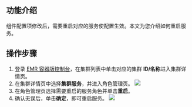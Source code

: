 ## 功能介绍
组件配置项修改后，需要重启对应的服务使配置生效。本文为您介绍如何重启服务。
## 操作步骤
1. 登录 [EMR 容器版控制台](https://console.cloud.tencent.com/emr/static/containerdeploy)，在集群列表中单击对应的集群 **ID/名称**进入集群详情页。
2. 在集群详情页中选择**集群服务**，并进入角色管理页。
![](https://qcloudimg.tencent-cloud.cn/raw/52c1949209a7fe5fd56b5b423c3bc40c.png)
3. 在角色管理页选择需要重启的服务角色并单击**重启**。
4. 确认无误后，单击**确定**，即可重启服务。
![](https://qcloudimg.tencent-cloud.cn/raw/aedb453a9a1271c7264875009d95f292.png)
